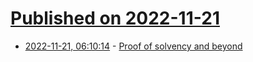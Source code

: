 # [Published on 2022-11-21](index.md)

* [2022-11-21, 06:10:14](https://news.ycombinator.com/item?id=33689411) - [Proof of solvency and beyond](https://vitalik.ca/general/2022/11/19/proof_of_solvency.html)
